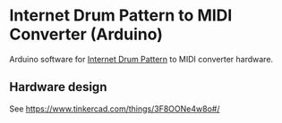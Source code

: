 # Internet Drum Pattern to MIDI Converter (Arduino)

Arduino software for [Internet Drum Pattern][1] to MIDI converter hardware. 

[1]: https://github.com/internetofdrums/internet-drum-pattern-spec#readme

## Hardware design

See https://www.tinkercad.com/things/3F8OONe4w8o#/

